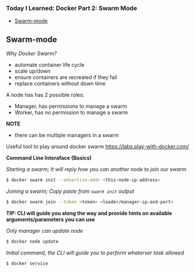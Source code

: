 ### Today I Learned: Docker Part 2: Swarm Mode


- [Swarm-mode](#swarm-mode)

## Swarm-mode
*Why Docker Swarm?*
  - automate container life cycle
  - scale up/down
  - ensure containers are recreated if they fail
  - replace containers without down time
 
A node has has 2 possible roles:
- Manager, has permissions to manage a swarm
- Worker, has *no* permission to manage a swarm

**NOTE**
- there can be multiple managers in a swarm

Useful tool to play around docker swarm
https://labs.play-with-docker.com/


**Command Line Interaface (Basics)**

_Starting a swarm; It will reply how you can another node to join our swarm_
```bash
$ docker swarm init --advertise-addr <this-node-ip-address>
```

_Joining a swarm; Copy paste from `swarm init` output_
```bash
$ docker swarm join --token <token> <leader/manager-ip-and-port> 
```

**TIP: CLI will guide you along the way and provide hints on available arguments/parameters you can use**

_Only manager can update node_
```bash
$ docker node update 
```

_Initial command, the CLI will guide you to perform whaterver task allowed_
```bash
$ docker service 
```
